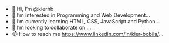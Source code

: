- 👋 Hi, I’m @kierhb
- 👀 I’m interested in Programming and Web Development...
- 🌱 I’m currently learning HTML, CSS, JavaScript and Python...
- 💞️ I’m looking to collaborate on ...
- 📫 How to reach me https://www.linkedin.com/in/kier-bobila/...

<!---
kierhb/kierhb is a ✨ special ✨ repository because its `README.md` (this file) appears on your GitHub profile.
You can click the Preview link to take a look at your changes.
--->
